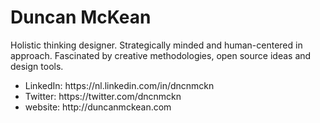 # Duncan McKean

<p>Holistic thinking designer. Strategically minded and human-centered in approach. Fascinated by creative methodologies, open source ideas and design tools.</p>

<ul>
<li>LinkedIn:   https://nl.linkedin.com/in/dncnmckn</li>
<li>Twitter:    https://twitter.com/dncnmckn</li>
<li>website:    http://duncanmckean.com</li>
</ul>
